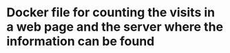# Docker file for counting the visits in a web page and the server where the information can be found

